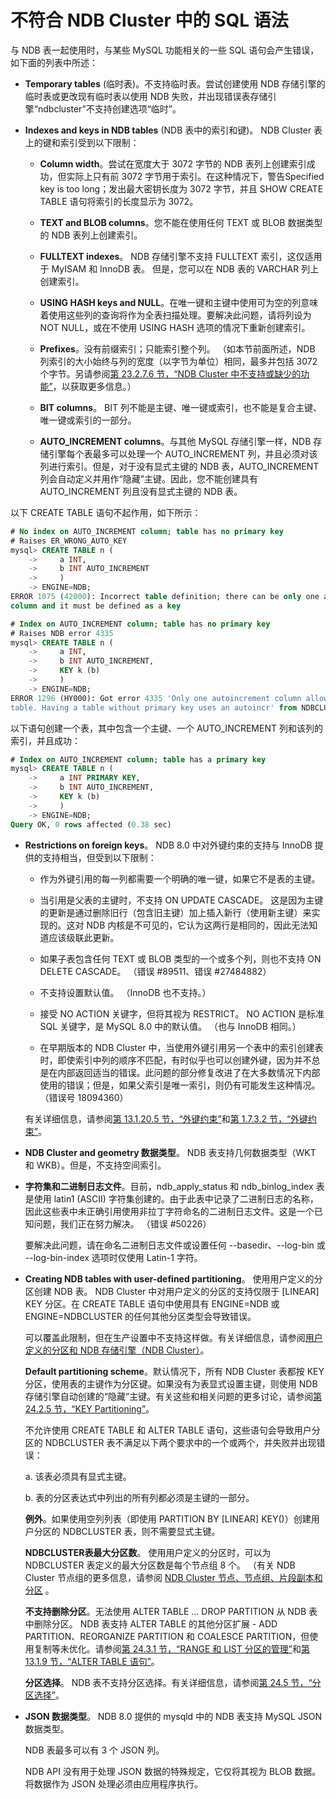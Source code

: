 # 不符合 NDB Cluster 中的 SQL 语法

与 NDB 表一起使用时，与某些 MySQL 功能相关的一些 SQL 语句会产生错误，如下面的列表中所述：

- **Temporary tables** (临时表)。不支持临时表。尝试创建使用 NDB 存储引擎的临时表或更改现有临时表以使用 NDB 失败，并出现错误表存储引擎“ndbcluster”不支持创建选项“临时”。

- **Indexes and keys in NDB tables** (NDB 表中的索引和键)。 NDB Cluster 表上的键和索引受到以下限制：

  - **Column width**。尝试在宽度大于 3072 字节的 NDB 表列上创建索引成功，但实际上只有前 3072 字节用于索引。在这种情况下，警告Specified key is too long；发出最大密钥长度为 3072 字节，并且 SHOW CREATE TABLE 语句将索引的长度显示为 3072。

  - **TEXT and BLOB columns**。您不能在使用任何 TEXT 或 BLOB 数据类型的 NDB 表列上创建索引。

  - **FULLTEXT indexes**。 NDB 存储引擎不支持 FULLTEXT 索引，这仅适用于 MyISAM 和 InnoDB 表。
  但是，您可以在 NDB 表的 VARCHAR 列上创建索引。

  - **USING HASH keys and NULL**。在唯一键和主键中使用可为空的列意味着使用这些列的查询将作为全表扫描处理。要解决此问题，请将列设为 NOT NULL，或在不使用 USING HASH 选项的情况下重新创建索引。

  - **Prefixes**。没有前缀索引；只能索引整个列。 （如本节前面所述，NDB 列索引的大小始终与列的宽度（以字节为单位）相同，最多并包括 3072 个字节。另请参阅[第 23.2.7.6 节，“NDB Cluster 中不支持或缺少的功能”](https://dev.mysql.com/doc/refman/8.0/en/mysql-cluster-limitations-unsupported.html)，以获取更多信息。）

  - **BIT columns**。 BIT 列不能是主键、唯一键或索引，也不能是复合主键、唯一键或索引的一部分。

  - **AUTO_INCREMENT columns**。与其他 MySQL 存储引擎一样，NDB 存储引擎每个表最多可以处理一个 AUTO_INCREMENT 列，并且必须对该列进行索引。但是，对于没有显式主键的 NDB 表，AUTO_INCREMENT 列会自动定义并用作“隐藏”主键。因此，您不能创建具有 AUTO_INCREMENT 列且没有显式主键的 NDB 表。

以下 CREATE TABLE 语句不起作用，如下所示：

```sql
# No index on AUTO_INCREMENT column; table has no primary key
# Raises ER_WRONG_AUTO_KEY
mysql> CREATE TABLE n (
    ->     a INT,
    ->     b INT AUTO_INCREMENT
    ->     )
    -> ENGINE=NDB;
ERROR 1075 (42000): Incorrect table definition; there can be only one auto
column and it must be defined as a key 

# Index on AUTO_INCREMENT column; table has no primary key
# Raises NDB error 4335
mysql> CREATE TABLE n (
    ->     a INT,
    ->     b INT AUTO_INCREMENT,
    ->     KEY k (b)
    ->     )
    -> ENGINE=NDB;
ERROR 1296 (HY000): Got error 4335 'Only one autoincrement column allowed per
table. Having a table without primary key uses an autoincr' from NDBCLUSTER
```

以下语句创建一个表，其中包含一个主键、一个 AUTO_INCREMENT 列和该列的索引，并且成功：

```sql
# Index on AUTO_INCREMENT column; table has a primary key
mysql> CREATE TABLE n (
    ->     a INT PRIMARY KEY,
    ->     b INT AUTO_INCREMENT,
    ->     KEY k (b)
    ->     )
    -> ENGINE=NDB;
Query OK, 0 rows affected (0.38 sec)
```

- **Restrictions on foreign keys**。 NDB 8.0 中对外键约束的支持与 InnoDB 提供的支持相当，但受到以下限制：

  - 作为外键引用的每一列都需要一个明确的唯一键，如果它不是表的主键。

  - 当引用是父表的主键时，不支持 ON UPDATE CASCADE。
  这是因为主键的更新是通过删除旧行（包含旧主键）加上插入新行（使用新主键）来实现的。这对 NDB 内核是不可见的，它认为这两行是相同的，因此无法知道应该级联此更新。

  - 如果子表包含任何 TEXT 或 BLOB 类型的一个或多个列，则也不支持 ON DELETE CASCADE。 （错误 #89511、错误 #27484882）

  - 不支持设置默认值。 （InnoDB 也不支持。）

  - 接受 NO ACTION 关键字，但将其视为 RESTRICT。 NO ACTION 是标准 SQL 关键字，是 MySQL 8.0 中的默认值。 （也与 InnoDB 相同。）

  - 在早期版本的 NDB Cluster 中，当使用外键引用另一个表中的索引创建表时，即使索引中列的顺序不匹配，有时似乎也可以创建外键，因为并不总是在内部返回适当的错误。此问题的部分修复改进了在大多数情况下内部使用的错误；但是，如果父索引是唯一索引，则仍有可能发生这种情况。 （错误号 18094360）

  有关详细信息，请参阅[第 13.1.20.5 节，“外键约束”](https://dev.mysql.com/doc/refman/8.0/en/create-table-foreign-keys.html)和[第 1.7.3.2 节，“外键约束”](https://dev.mysql.com/doc/refman/8.0/en/constraint-foreign-key.html)。

- **NDB Cluster and geometry 数据类型**。 NDB 表支持几何数据类型（WKT 和 WKB）。但是，不支持空间索引。

- **字符集和二进制日志文件**。目前，ndb_apply_status 和 ndb_binlog_index 表是使用 latin1 (ASCII) 字符集创建的。由于此表中记录了二进制日志的名称，因此这些表中未正确引用使用非拉丁字符命名的二进制日志文件。这是一个已知问题，我们正在努力解决。 （错误 #50226）

  要解决此问题，请在命名二进制日志文件或设置任何 --basedir、--log-bin 或 --log-bin-index 选项时仅使用 Latin-1 字符。

- **Creating NDB tables with user-defined partitioning**。 使用用户定义的分区创建 NDB 表。 NDB Cluster 中对用户定义的分区的支持仅限于 [LINEAR] KEY 分区。在 CREATE TABLE 语句中使用具有 ENGINE=NDB 或 ENGINE=NDBCLUSTER 的任何其他分区类型会导致错误。

  可以覆盖此限制，但在生产设置中不支持这样做。有关详细信息，请参阅[用户定义的分区和 NDB 存储引擎（NDB Cluster）](https://dev.mysql.com/doc/refman/8.0/en/partitioning-limitations-storage-engines.html#partitioning-limitations-ndb)。

  **Default partitioning scheme**。默认情况下，所有 NDB Cluster 表都按 KEY 分区，使用表的主键作为分区键。如果没有为表显式设置主键，则使用 NDB 存储引擎自动创建的“隐藏”主键。有关这些和相关问题的更多讨论，请参阅[第 24.2.5 节，“KEY Partitioning”](https://dev.mysql.com/doc/refman/8.0/en/partitioning-key.html)。

  不允许使用 CREATE TABLE 和 ALTER TABLE 语句，这些语句会导致用户分区的 NDBCLUSTER 表不满足以下两个要求中的一个或两个，并失败并出现错误：

  a. 该表必须具有显式主键。

  b. 表的分区表达式中列出的所有列都必须是主键的一部分。

  **例外**。如果使用空列列表（即使用 PARTITION BY [LINEAR] KEY()）创建用户分区的 NDBCLUSTER 表，则不需要显式主键。

  **NDBCLUSTER表最大分区数**。 使用用户定义的分区时，可以为 NDBCLUSTER 表定义的最大分区数是每个节点组 8 个。 （有关 NDB Cluster 节点组的更多信息，请参阅 [NDB Cluster 节点、节点组、片段副本和分区](../NDB节点和分区.md) 。

  **不支持删除分区**。无法使用 ALTER TABLE ... DROP PARTITION 从 NDB 表中删除分区。 NDB 表支持 ALTER TABLE 的其他分区扩展 - ADD PARTITION、REORGANIZE PARTITION 和 COALESCE PARTITION，但使用复制等未优化。请参阅[第 24.3.1 节，“RANGE 和 LIST 分区的管理”](https://dev.mysql.com/doc/refman/8.0/en/partitioning-management-range-list.html)和[第 13.1.9 节，“ALTER TABLE 语句”](https://dev.mysql.com/doc/refman/8.0/en/alter-table.html)。

  **分区选择**。 NDB 表不支持分区选择。有关详细信息，请参阅[第 24.5 节，“分区选择”](https://dev.mysql.com/doc/refman/8.0/en/partitioning-selection.html)。

- **JSON 数据类型**。 NDB 8.0 提供的 mysqld 中的 NDB 表支持 MySQL JSON 数据类型。

  NDB 表最多可以有 3 个 JSON 列。

  NDB API 没有用于处理 JSON 数据的特殊规定，它仅将其视为 BLOB 数据。将数据作为 JSON 处理必须由应用程序执行。
